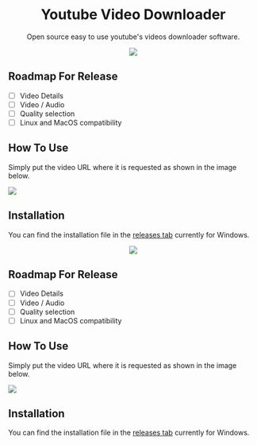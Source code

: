 <h1 align="center">Youtube Video Downloader</h1>
<p align="center">Open source easy to use youtube's videos downloader software.</p>

<p align="center"><img src="https://github.com/daraem/Youtube-Video-Downloader/blob/main/logo.png" align="center"></p>

## Roadmap For Release

- [ ] Video Details
- [ ] Video / Audio
- [ ] Quality selection
- [ ] Linux and MacOS compatibility

## How To Use
Simply put the video URL where it is requested as shown in the image below.

 <img src="https://github.com/daraem/Youtube-Video-Downloader/blob/main/DemoYVD.png">


## Installation
You can find the installation file in the [releases tab](https://github.com/daraem/Youtube-Video-Downloader/releases) currently for Windows.

<p align="center"><img src="https://github.com/daraem/Youtube-Video-Downloader/blob/main/logo.png" align="center"></p>

## Roadmap For Release

- [ ] Video Details
- [ ] Video / Audio
- [ ] Quality selection
- [ ] Linux and MacOS compatibility

## How To Use
Simply put the video URL where it is requested as shown in the image below.

 <img src="https://github.com/daraem/Youtube-Video-Downloader/blob/main/DemoYVD.png">


## Installation
You can find the installation file in the [releases tab](https://github.com/daraem/Youtube-Video-Downloader/releases) currently for Windows.
